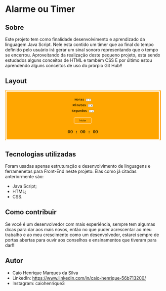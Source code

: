 # Alarme ou Timer

## Sobre
Este projeto tem como finalidade desenvolvimento e aprendizado da linguagem Java Script.
Nele esta contido um timer que ao final do tempo definido pelo usuário irá gerar um sinal
sonoro representando que o tempo se encerrou. 
Aproveitando da realização deste pequeno projeto, esta sendo estudados alguns 
conceitos de HTML e também CSS
E por último estou aprendendo alguns conceitos de uso do prórpio Git Hub!!

## Layout
<img width="650" heigth="500" src="src/assets/image1.PNG"> 

## Tecnologias utilizadas
Foram usadas apenas estruturação e desenvolvimento de linguagens e ferramenetas para Front-End
neste projeto. Elas como já citadas anteriormente são:

 - Java Script;
 - HTML;
 - CSS.

## Como contribuir
Se você é um desenvolvedor com mais experiência, sempre tem algumas dicas para dar aos mais novos,
então no que puder acrescentar ao meu trabalho e ao meu crescimento como um desenvolvedor, estarei 
sempre de portas abertas para ouvir aos conselhos e ensinamentos que tiveram para dar!!

## Autor 

 - Caio Henrique Marques da Silva
 - LinkedIn: https://www.linkedin.com/in/caio-henrique-56b713200/
 - Instagram: caiohenrique3
